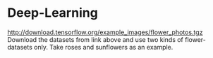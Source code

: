 # Deep-Learning
http://download.tensorflow.org/example_images/flower_photos.tgz
Download the datasets from link above and use two kinds of flower-datasets only. 
Take roses and sunflowers as an example. 
